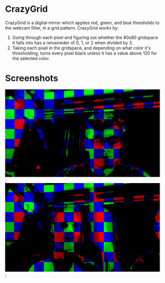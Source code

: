 # CrazyGrid
CrazyGrid is a digital mirror which applies red, green, and blue thresholds to the webcam filter, in a grid pattern. CrazyGrid works by:
1. Going through each pixel and figuring out whether the 80x80 gridspace it falls into has a remaineder of 0, 1, or 2 when divided by 3.
1. Taking each pixel in the gridspace, and depending on what color it's thresholding, turns every pixel black unless it has a value above 120 for the selected color.

# Screenshots
![Screenshot1](crazygrid1.PNG);
![Screenshot2](crazygrid2.PNG);
